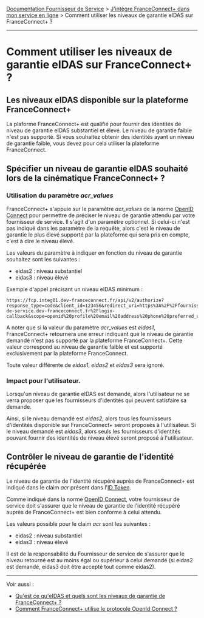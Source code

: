 [Documentation Fournisseur de Service](../README.md) > [J'intègre FranceConnect+ dans mon service en ligne](../README.md#jintègre-franceconnect-dans-mon-service-en-ligne) > Comment utiliser les niveaux de garantie eIDAS sur FranceConnect+ ?

---

# Comment utiliser les niveaux de garantie eIDAS sur FranceConnect+ ?

## Les niveaux eIDAS disponible sur la plateforme FranceConnect+

La plaforme FranceConnect+ est qualifié pour fournir des identités de niveau de garantie eIDAS substantiel et élevé. Le niveau de garantie faible n'est pas supporté. Si vous souhaitez obtenir des identités ayant un niveau de garantie faible, vous devez pour cela utiliser la plateforme FranceConnect. 

## Spécifier un niveau de garantie eIDAS souhaité lors de la cinématique FranceConnect+ ?

### Utilisation du paramètre *acr_values*

FranceConnect+ s'appuie sur le paramètre *acr_values* de la norme [OpenID Connect](http://openid.net/specs/openid-connect-basic-1_0.html#RequestParameters) pour permettre de préciser le niveau de garantie attendu par votre fournisseur de service. Il s'agit d'un paramètre optionnel. Si celui-ci n'est pas indiqué dans les paramètre de la requête, alors c'est le niveau de garantie le plus élevé supporté par la plateforme qui sera pris en compte, c'est à dire le niveau élevé. 

Les valeurs du paramètre à indiquer en fonction du niveau de garantie souhaitez sont les suivantes : 

- eidas2 : niveau substantiel
- eidas3 : niveau élevé

Exemple d'appel précisant un niveau eIDAS minimum :

```
https://fcp.integ01.dev-franceconnect.fr/api/v2/authorize?response_type=code&client_id=123456&redirect_uri=https%3A%2F%2Ffournisseur-de-service.dev-franceconnect.fr%2Flogin-callback&scope=openid%20profile%20email%20address%20phone%20preferred_username%20email%20address%20phone%20preferred_username&state=randomValue&nonce=randomValue&acr_values=eidas2
```

A noter que si la valeur du paramètre *acr_values* est *eidas1*, FranceConnect+ retournera une erreur indiquant que le niveau de garantie demandé n'est pas supporté par la plateforme FranceConnect+. Cette valeur correspond au niveau de garantie faible et est supporté exclusivement par la plateforme FranceConnect. 

Toute valeur différente de *eidas1*, *eidas2* et *eidas3* sera ignoré. 


### Impact pour l'utilisateur.

Lorsqu'un niveau de garantie eIDAS est demandé, alors l'utilisateur ne se verra proposer que les fournisseurs d'identités qui peuvent satisfaire sa demande. 

Ainsi, si le niveau demandé est *eidas2*, alors tous les fournisseurs d'identités disponible sur FranceConnect+ seront proposés à l'utilisateur. Si le niveau demandé est *eidas3*, alors seuls les fournisseurs d'identités pouvant fournir des identités de niveau élevé seront proposé à l'utilisateur.

## Contrôler le niveau de garantie de l'identité récupérée  

Le niveau de garantie de l'identité récupéré auprès de FranceConnect+ est indiqué dans le claim *acr* présent dans l'[ID Token](https://openid.net/specs/openid-connect-basic-1_0.html#IDToken). 

Comme indiqué dans la norme [OpenID Connect](https://openid.net/specs/openid-connect-basic-1_0.html#IDTokenValidation), votre fournisseur de service doit s'assurer que le niveau de garantie de l'identité récupéré auprès de FranceConnect+ est bien conforme à celui attendu. 

Les valeurs possible pour le claim *acr* sont les suivantes : 

- eidas2 : niveau substantiel
- eidas3 : niveau élevé


Il est de la responsabilité du Fournisseur de service de s'assurer que le niveau retourné est au moins égal ou supérieur à celui demandé (si eidas2 est demandé, eidas3 doit être accepté tout comme eidas2).

---

Voir aussi : 

- [Qu'est ce qu'eIDAS et quels sont les niveaux de garantie de FranceConnect+ ?](../projet/projet-niveau-eidas.md)
- [Comment FranceConnect+ utilise le protocole OpenId Connect ? ](technique-oidc.md)